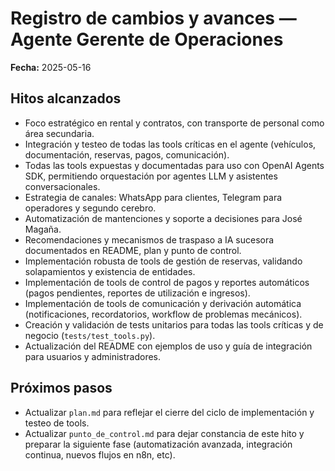 # Registro de cambios y avances — Agente Gerente de Operaciones

**Fecha:** 2025-05-16

## Hitos alcanzados

- Foco estratégico en rental y contratos, con transporte de personal como área secundaria.
- Integración y testeo de todas las tools críticas en el agente (vehículos, documentación, reservas, pagos, comunicación).
- Todas las tools expuestas y documentadas para uso con OpenAI Agents SDK, permitiendo orquestación por agentes LLM y asistentes conversacionales.
- Estrategia de canales: WhatsApp para clientes, Telegram para operadores y segundo cerebro.
- Automatización de mantenciones y soporte a decisiones para José Magaña.
- Recomendaciones y mecanismos de traspaso a IA sucesora documentados en README, plan y punto de control.
- Implementación robusta de tools de gestión de reservas, validando solapamientos y existencia de entidades.
- Implementación de tools de control de pagos y reportes automáticos (pagos pendientes, reportes de utilización e ingresos).
- Implementación de tools de comunicación y derivación automática (notificaciones, recordatorios, workflow de problemas mecánicos).
- Creación y validación de tests unitarios para todas las tools críticas y de negocio (`tests/test_tools.py`).
- Actualización del README con ejemplos de uso y guía de integración para usuarios y administradores.

## Próximos pasos

- Actualizar `plan.md` para reflejar el cierre del ciclo de implementación y testeo de tools.
- Actualizar `punto_de_control.md` para dejar constancia de este hito y preparar la siguiente fase (automatización avanzada, integración continua, nuevos flujos en n8n, etc).

